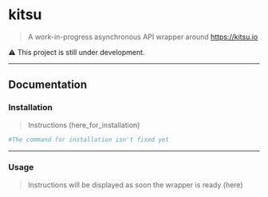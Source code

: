 # kitsu

> A work-in-progress asynchronous API wrapper around https://kitsu.io

⚠ This project is still under development.

---

## Documentation

### **Installation**

> Instructions (here_for_installation)

```py
#The command for installation isn't fixed yet
```

---

### **Usage**

> Instructions will be displayed as soon the wrapper is ready (here)
